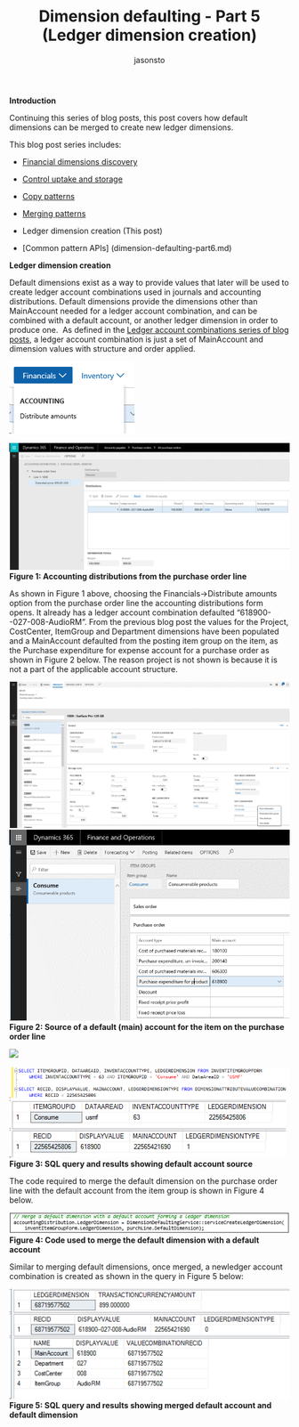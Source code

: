 ﻿---
# required metadata

title: Dimension defaulting - Part 5 (Ledger dimension creation)
description: Ledger dimension creation with default dimensions
author: jasonsto
manager: jdinham
ms.date: 1/16/2019
ms.topic: article
ms.prod: 
ms.service: dynamics-ax-platform
ms.technology: 

# optional metadata

# ms.search.form: 
# ROBOTS: 
audience: Developer
# ms.devlang: 
ms.reviewer: 
ms.search.scope: Operations
# ms.tgt_pltfrm: 
ms.custom: 11314
ms.assetid: 20e6b97e-30ed-48d4-b63c-a073f80300b2
ms.search.region: Global
# ms.search.industry: 
ms.author: rbrow
ms.search.validFrom: 2019-01-16
ms.dyn365.ops.version: AX 7.0.0

---
**Introduction**

Continuing this series of blog posts, this post covers how default dimensions
can be merged to create new ledger dimensions.

This blog post series includes:

-   [Financial dimensions discovery](dimension-defaulting-part1.md)

-   [Control uptake and storage](dimension-defaulting-part2.md)

-   [Copy patterns](dimension-defaulting-part3.md)

-   [Merging patterns](dimension-defaulting-part4.md)

-   Ledger dimension creation (This post)

-   [Common pattern APIs] (dimension-defaulting-part6.md)


**Ledger dimension creation**

Default dimensions exist as a way to provide values that later will be used to
create ledger account combinations used in journals and accounting
distributions. Default dimensions provide the dimensions other than MainAccount
needed for a ledger account combination, and can be combined with a default
account, or another ledger dimension in order to produce one.  As defined in the
[Ledger account combinations series of blog
posts](http://blogs.msdn.com/b/ax_gfm_framework_team_blog/archive/2013/02/15/ledger-account-combinations-part-5-_2800_ledger-dimensions_2900_-.aspx),
a ledger account combination is just a set of MainAccount and dimension values
with structure and order applied.

[![DefaultDimension5-1AccountingDistributions.png](./media/DefaultDimension5-1AccountingDistributions.png)](./media/DefaultDimension5-1AccountingDistributions.png) 

[![DefaultDimension5-1AcctDistForm.png](./media/DefaultDimension5-1AcctDistForm.png)](./media/DefaultDimension5-1AcctDistForm.png) 
**Figure 1: Accounting distributions from the purchase order line**

As shown in Figure 1 above, choosing the Financials-\>Distribute amounts option
from the purchase order line the accounting distributions form opens. It already
has a ledger account combination defaulted “618900--027-008-AudioRM”. From the
previous blog post the values for the Project, CostCenter, ItemGroup and
Department dimensions have been populated and a MainAccount defaulted from the
posting item group on the item, as the Purchase expenditure for expense account
for a purchase order as shown in Figure 2 below. The reason project is not shown
is because it is not a part of the applicable account structure.

[![DefaultDimension5-1SourceofMainAccountOnPO.png](./media/DefaultDimension5-1SourceofMainAccountOnPO.png)](./media/DefaultDimension5-1SourceofMainAccountOnPO.png) 
[![DefaultDimension5-1SourceOfMAonPO2.png](./media/DefaultDimension5-1SourceOfMAonPO2.png)](./media/DefaultDimension5-1SourceOfMAonPO2.png) 
**Figure 2: Source of a default (main) account for the item on the purchase
order line**

![](media/104bc96cf18b1685e0f581625a22ebcf.png)

[![DefaultDimension5-3SQLDefaultSource.png](./media/DefaultDimension5-3SQLDefaultSource.png)](./media/DefaultDimension5-3SQLDefaultSource.png) 
[![DefaultDimension5-3SQLResultDefaultSource.png](./media/DefaultDimension5-3SQLResultDefaultSource.png)](./media/DefaultDimension5-3SQLResultDefaultSource.png) 
**Figure 3: SQL query and results showing default account source**

The code required to merge the default dimension on the purchase order line with
the default account from the item group is shown in Figure 4 below. 

[![DefaultDimension5-4CodeToMerge.png](./media/DefaultDimension5-4CodeToMerge.png)](./media/DefaultDimension5-4CodeToMerge.png) 
**Figure 4: Code used to merge the default dimension with a default account**

Similar to merging default dimensions, once merged, a newledger account
combination is created as shown in the query in Figure 5 below:

[![DefaultDimension5-5SQLResultMerged.png](./media/DefaultDimension5-5SQLResultMerged.png)](./media/DefaultDimension5-5SQLResultMerged.png) 
**Figure 5: SQL query and results showing merged default account and default
dimension**
